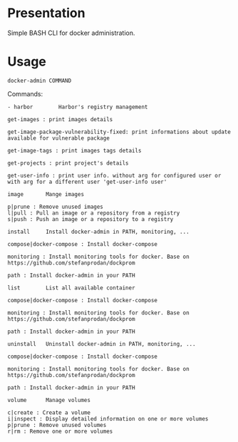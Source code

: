 # Presentation
Simple BASH CLI for docker administration.

# Usage
<code>docker-admin COMMAND </code>

Commands:

	- harbor		Harbor's registry management

	get-images : print images details		

	get-image-package-vulnerability-fixed: print informations about update available for vulnerable package		

	get-image-tags : print images tags details		

	get-projects : print project's details		

	get-user-info : print user info. without arg for configured user or with arg for a different user 'get-user-info user'

	image		Mange images

	p|prune : Remove unused images 		
	l|pull : Pull an image or a repository from a registry 		
	s|push : Push an image or a repository to a registry

	install		Install docker-admin in PATH, monitoring, ...

	compose|docker-compose : Install docker-compose 		

	monitoring : Install monitoring tools for docker. Base on https://github.com/stefanprodan/dockprom                 

	path : Install docker-admin in your PATH

	list		List all available container

	compose|docker-compose : Install docker-compose 		

	monitoring : Install monitoring tools for docker. Base on https://github.com/stefanprodan/dockprom                 

	path : Install docker-admin in your PATH

	uninstall	Uninstall docker-admin in PATH, monitoring, ...

	compose|docker-compose : Install docker-compose 		

	monitoring : Install monitoring tools for docker. Base on https://github.com/stefanprodan/dockprom                 

	path : Install docker-admin in your PATH

	volume		Manage volumes

	c|create : Create a volume 		
	i|inspect : Display detailed information on one or more volumes 		
	p|prune : Remove unused volumes 		
	r|rm : Remove one or more volumes
